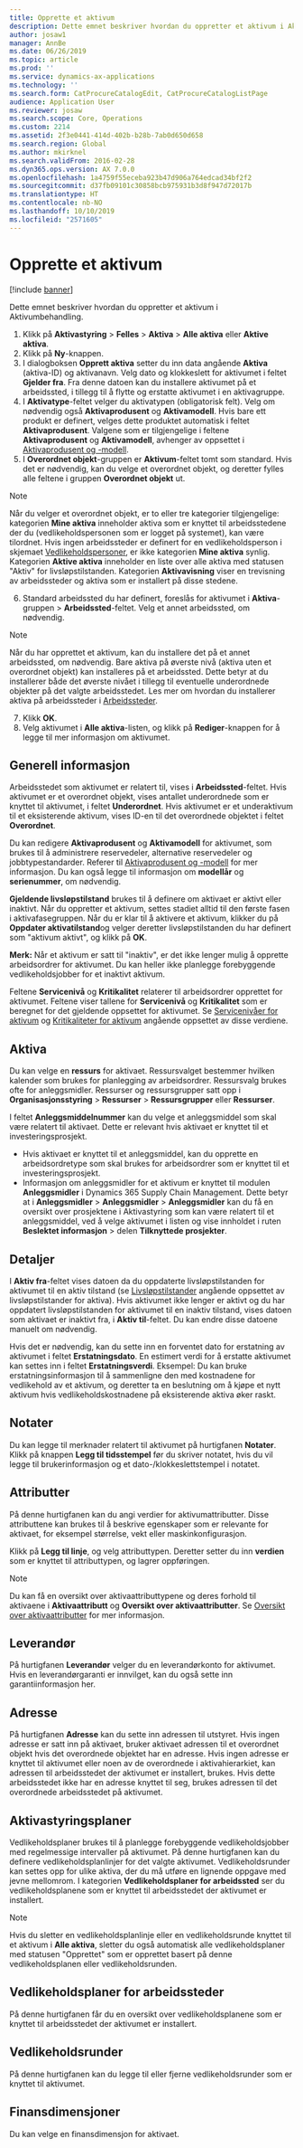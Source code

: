 ```yaml
---
title: Opprette et aktivum
description: Dette emnet beskriver hvordan du oppretter et aktivum i Aktivumbehandling.
author: josaw1
manager: AnnBe
ms.date: 06/26/2019
ms.topic: article
ms.prod: ''
ms.service: dynamics-ax-applications
ms.technology: ''
ms.search.form: CatProcureCatalogEdit, CatProcureCatalogListPage
audience: Application User
ms.reviewer: josaw
ms.search.scope: Core, Operations
ms.custom: 2214
ms.assetid: 2f3e0441-414d-402b-b28b-7ab0d650d658
ms.search.region: Global
ms.author: mkirknel
ms.search.validFrom: 2016-02-28
ms.dyn365.ops.version: AX 7.0.0
ms.openlocfilehash: 1a4759f55eceba923b47d906a764edcad34bf2f2
ms.sourcegitcommit: d37fb09101c30858bcb975931b3d8f947d72017b
ms.translationtype: HT
ms.contentlocale: nb-NO
ms.lasthandoff: 10/10/2019
ms.locfileid: "2571605"
---
```

# <a name="create-an-asset"></a>Opprette et aktivum

[!include [banner](../../includes/banner.md)]

 

Dette emnet beskriver hvordan du oppretter et aktivum i Aktivumbehandling.

1. Klikk på **Aktivastyring** > **Felles** > **Aktiva** > **Alle aktiva** eller **Aktive aktiva**.
2. Klikk på **Ny**-knappen.
3. I dialogboksen **Opprett aktiva** setter du inn data angående **Aktiva** (aktiva-ID) og aktivanavn. Velg dato og klokkeslett for aktivumet i feltet **Gjelder fra**. Fra denne datoen kan du installere aktivumet på et arbeidssted, i tillegg til å flytte og erstatte aktivumet i en aktivagruppe.
4. I **Aktivatype**-feltet velger du aktivatypen (obligatorisk felt). Velg om nødvendig også **Aktivaprodusent** og **Aktivamodell**. Hvis bare ett produkt er definert, velges dette produktet automatisk i feltet **Aktivaprodusent**. Valgene som er tilgjengelige i feltene **Aktivaprodusent** og **Aktivamodell**, avhenger av oppsettet i [Aktivaprodusent og -modell](../setup-for-objects/product-and-model.md).
5. I **Overordnet objekt**-gruppen er **Aktivum**-feltet tomt som standard. Hvis det er nødvendig, kan du velge et overordnet objekt, og deretter fylles alle feltene i gruppen **Overordnet objekt** ut.
>[!NOTE]  
>Når du velger et overordnet objekt, er to eller tre kategorier tilgjengelige: kategorien **Mine aktiva** inneholder aktiva som er knyttet til arbeidsstedene der du (vedlikeholdspersonen som er logget på systemet), kan være tilordnet. Hvis ingen arbeidssteder er definert for en vedlikeholdsperson i skjemaet [Vedlikeholdspersoner](../setup-for-objects/workers-and-worker-groups.md), er ikke kategorien **Mine aktiva** synlig. Kategorien **Aktive aktiva** inneholder en liste over alle aktiva med statusen "Aktiv" for livsløpstilstanden. Kategorien **Aktivavisning** viser en trevisning av arbeidssteder og aktiva som er installert på disse stedene.

6. Standard arbeidssted du har definert, foreslås for aktivumet i **Aktiva**-gruppen > **Arbeidssted**-feltet. Velg et annet arbeidssted, om nødvendig.

>[!NOTE]
>Når du har opprettet et aktivum, kan du installere det på et annet arbeidssted, om nødvendig. Bare aktiva på øverste nivå (aktiva uten et overordnet objekt) kan installeres på et arbeidssted. Dette betyr at du installerer både det øverste nivået i tillegg til eventuelle underordnede objekter på det valgte arbeidsstedet. Les mer om hvordan du installerer aktiva på arbeidssteder i [Arbeidssteder](../functional-locations/introduction-to-functional-locations.md).

7. Klikk **OK**.
8. Velg aktivumet i **Alle aktiva**-listen, og klikk på **Rediger**-knappen for å legge til mer informasjon om aktivumet.

## <a name="general-information"></a>Generell informasjon

Arbeidsstedet som aktivumet er relatert til, vises i **Arbeidssted**-feltet. Hvis aktivumet er et overordnet objekt, vises antallet underordnede som er knyttet til aktivumet, i feltet **Underordnet**. Hvis aktivumet er et underaktivum til et eksisterende aktivum, vises ID-en til det overordnede objektet i feltet **Overordnet**.

Du kan redigere **Aktivaprodusent** og **Aktivamodell** for aktivumet, som brukes til å administrere reservedeler, alternative reservedeler og jobbtypestandarder. Referer til [Aktivaprodusent og -modell](../setup-for-objects/product-and-model.md) for mer informasjon. Du kan også legge til informasjon om **modellår** og **serienummer**, om nødvendig.

**Gjeldende livsløpstilstand** brukes til å definere om aktivaet er aktivt eller inaktivt. Når du oppretter et aktivum, settes stadiet alltid til den første fasen i aktivafasegruppen. Når du er klar til å aktivere et aktivum, klikker du på **Oppdater aktivatilstand**og velger deretter livsløpstilstanden du har definert som "aktivum aktivt", og klikk på **OK**.

**Merk:** Når et aktivum er satt til "inaktiv", er det ikke lenger mulig å opprette arbeidsordrer for aktivumet. Du kan heller ikke planlegge forebyggende vedlikeholdsjobber for et inaktivt aktivum.

Feltene **Servicenivå** og **Kritikalitet** relaterer til arbeidsordrer opprettet for aktivumet. Feltene viser tallene for **Servicenivå** og **Kritikalitet** som er beregnet for det gjeldende oppsettet for aktivumet. Se [Servicenivåer for aktivum](../setup-for-objects/object-priorities.md) og [Kritikaliteter for aktivum](../setup-for-objects/object-criticalities.md) angående oppsettet av disse verdiene.

## <a name="asset"></a>Aktiva

Du kan velge en **ressurs** for aktivaet. Ressursvalget bestemmer hvilken kalender som brukes for planlegging av arbeidsordrer. Ressursvalg brukes ofte for anleggsmidler. Ressurser og ressursgrupper satt opp i **Organisasjonsstyring** > **Ressurser** > **Ressursgrupper** eller **Ressurser**.

I feltet **Anleggsmiddelnummer** kan du velge et anleggsmiddel som skal være relatert til aktivaet. Dette er relevant hvis aktivaet er knyttet til et investeringsprosjekt.

- Hvis aktivaet er knyttet til et anleggsmiddel, kan du opprette en arbeidsordretype som skal brukes for arbeidsordrer som er knyttet til et investeringsprosjekt. 
- Informasjon om anleggsmidler for et aktivum er knyttet til modulen **Anleggsmidler** i Dynamics 365 Supply Chain Management. Dette betyr at i **Anleggsmidler** > **Anleggsmidler** > **Anleggsmidler** kan du få en oversikt over prosjektene i Aktivastyring som kan være relatert til et anleggsmiddel, ved å velge aktivumet i listen og vise innholdet i ruten **Beslektet informasjon** > delen **Tilknyttede prosjekter**.


## <a name="details"></a>Detaljer

I **Aktiv fra**-feltet vises datoen da du oppdaterte livsløpstilstanden for aktivumet til en aktiv tilstand (se [Livsløpstilstander](../setup-for-objects/object-stages.md) angående oppsettet av livsløpstilstander for aktiva). Hvis aktivumet ikke lenger er aktivt og du har oppdatert livsløpstilstanden for aktivumet til en inaktiv tilstand, vises datoen som aktivaet er inaktivt fra, i **Aktiv til**-feltet. Du kan endre disse datoene manuelt om nødvendig.

Hvis det er nødvendig, kan du sette inn en forventet dato for erstatning av aktivumet i feltet **Erstatningsdato**. En estimert verdi for å erstatte aktivumet kan settes inn i feltet **Erstatningsverdi**. Eksempel: Du kan bruke erstatningsinformasjon til å sammenligne den med kostnadene for vedlikehold av et aktivum, og deretter ta en beslutning om å kjøpe et nytt aktivum hvis vedlikeholdskostnadene på eksisterende aktiva øker raskt.

## <a name="notes"></a>Notater

Du kan legge til merknader relatert til aktivumet på hurtigfanen **Notater**. Klikk på knappen **Legg til tidsstempel** før du skriver notatet, hvis du vil legge til brukerinformasjon og et dato-/klokkeslettstempel i notatet.

## <a name="attributes"></a>Attributter

På denne hurtigfanen kan du angi verdier for aktivumattributter. Disse attributtene kan brukes til å beskrive egenskaper som er relevante for aktivaet, for eksempel størrelse, vekt eller maskinkonfigurasjon.

Klikk på **Legg til linje**, og velg attributtypen. Deretter setter du inn **verdien** som er knyttet til attributtypen, og lagrer oppføringen.

>[!NOTE] 
>Du kan få en oversikt over aktivaattributtypene og deres forhold til aktivaene i **Aktivaattributt** og **Oversikt over aktivaattributter**. Se [Oversikt over aktivaattributter](../objects/object-specification-overview.md) for mer informasjon.

## <a name="vendor"></a>Leverandør

På hurtigfanen **Leverandør** velger du en leverandørkonto for aktivumet. Hvis en leverandørgaranti er innvilget, kan du også sette inn garantiinformasjon her.

## <a name="address"></a>Adresse

På hurtigfanen **Adresse** kan du sette inn adressen til utstyret. Hvis ingen adresse er satt inn på aktivaet, bruker aktivaet adressen til et overordnet objekt hvis det overordnede objektet har en adresse. Hvis ingen adresse er knyttet til aktivumet eller noen av de overordnede i aktivahierarkiet, kan adressen til arbeidsstedet der aktivumet er installert, brukes. Hvis dette arbeidsstedet ikke har en adresse knyttet til seg, brukes adressen til det overordnede arbeidsstedet på aktivumet.

## <a name="asset-management-plans"></a>Aktivastyringsplaner

Vedlikeholdsplaner brukes til å planlegge forebyggende vedlikeholdsjobber med regelmessige intervaller på aktivumet. På denne hurtigfanen kan du definere vedlikeholdsplanlinjer for det valgte aktivumet. Vedlikeholdsrunder kan settes opp for ulike aktiva, der du må utføre en lignende oppgave med jevne mellomrom. I kategorien **Vedlikeholdsplaner for arbeidssted** ser du vedlikeholdsplanene som er knyttet til arbeidsstedet der aktivumet er installert.

>[!NOTE]
>Hvis du sletter en vedlikeholdsplanlinje eller en vedlikeholdsrunde knyttet til et aktivum i **Alle aktiva**, sletter du også automatisk alle vedlikeholdsplaner med statusen "Opprettet" som er opprettet basert på denne vedlikeholdsplanen eller vedlikeholdsrunden.

## <a name="functional-location-maintenance-plans"></a>Vedlikeholdsplaner for arbeidssteder

På denne hurtigfanen får du en oversikt over vedlikeholdsplanene som er knyttet til arbeidsstedet der aktivumet er installert.

## <a name="maintenance-rounds"></a>Vedlikeholdsrunder

På denne hurtigfanen kan du legge til eller fjerne vedlikeholdsrunder som er knyttet til aktivumet.

## <a name="financial-dimensions"></a>Finansdimensjoner

Du kan velge en finansdimensjon for aktivaet.
